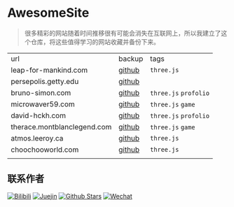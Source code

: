 # AwesomeSite

> 很多精彩的网站随着时间推移很有可能会消失在互联网上，所以我建立了这个仓库，将这些值得学习的网站收藏并备份下来。

||||
|-|-|-|
|url|backup|tags|
|leap-for-mankind.com|[github](https://github.com/ezshine/AwesomeSite-leap-for-mankind.com)|`three.js`|
|persepolis.getty.edu|[github](https://github.com/ezshine/AwesomeSite-persepolis.getty.edu)||
|bruno-simon.com|[github](https://github.com/ezshine/Awesome-Three.js-Sites01)|`three.js` `profolio`|
|microwaver59.com|[github](https://github.com/ezshine/Awesome-Three.js-Sites01)|`three.js` `game`|
|david-hckh.com|[github](https://github.com/ezshine/Awesome-Three.js-Sites01)|`three.js` `profolio`|
|therace.montblanclegend.com|[github](https://github.com/ezshine/Awesome-Three.js-Sites01)|`three.js` `game`|
|atmos.leeroy.ca|[github](https://github.com/ezshine/Awesome-Three.js-Sites01)|`three.js`|
|choochooworld.com|[github](https://github.com/ezshine/Awesome-Three.js-Sites01)|`three.js`|
||||



## 联系作者

<p>

[![Bilibili](https://img.shields.io/badge/dynamic/json?labelColor=FE7398&logo=bilibili&logoColor=white&label=bilibili%20fans&color=00aeec&query=%24.data.totalSubs&url=https%3A%2F%2Fapi.spencerwoo.com%2Fsubstats%2F%3Fsource%3Dbilibili%26queryKey%3D422646817)](https://space.bilibili.com/422646817)
[![Juejin](https://img.shields.io/badge/juejin-%E5%A4%A7%E5%B8%85%E8%80%81%E7%8C%BF-1e80ff?logo=bytedance)](https://juejin.cn/user/4010632618185038)
[![Github Stars](https://img.shields.io/github/stars/ezshine?color=faf408&label=github%20stars&logo=github)](https://github.com/ezshine)
[![Wechat](https://img.shields.io/badge/-%E5%A4%A7%E5%B8%85%E8%80%81%E7%8C%BF-07c160?logo=wechat&logoColor=white&label=公众号)](https://open.weixin.qq.com/qr/code?username=ezfullstack)
  
</p>

